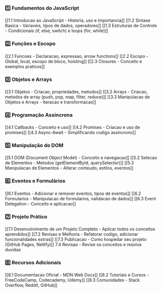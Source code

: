 

### **1️⃣ Fundamentos do JavaScript**

[[1.1 Introducao ao JavaScript - Historia, uso e importancia]]
[[1.2 Sintaxe Basica - Variaveis, tipos de dados, operadores]]
[[1.3 Estruturas de Controle - Condicionais (if, else, switch) e loops (for, while)]]

### **2️⃣ Funções e Escopo**

[[2.1 Funcoes - Declaracao, expressao, arrow functions]]
[[2.2 Escopo - Global, local, escopo de bloco, hoisting]]
[[2.3 Closures - Conceito e exemplos praticos]]


### **3️⃣ Objetos e Arrays**

[[3.1 Objetos - Criacao, propriedades, metodos]]
[[3.2 Arrays - Criacao, metodos de array (push, pop, map, filter, reduce)]]
[[3.3 Manipulacao de Objetos e Arrays - Iteracao e transformacao]]


### **4️⃣ Programação Assíncrona**

[[4.1 Callbacks - Conceito e uso]]
[[4.2 Promises - Criacao e uso de promises]]
[[4.3 Async-Await - Simplificando codigo assincrono]]


### **5️⃣ Manipulação do DOM**

[[5.1 DOM (Document Object Model) - Conceito e navegacao]]
[[5.2 Selecao de Elementos - Metodos (getElementById, querySelector)]]
[[5.3 Manipulacao de Elementos - Alterar conteudo, estilos, eventos]]


### **6️⃣ Eventos e Formulários**

[[6.1 Eventos - Adicionar e remover eventos, tipos de eventos]]
[[6.2 Formularios - Manipulacao de formularios, validacao de dados]]
[[6.3 Event Delegation - Conceito e aplicacao]]


### **7️⃣ Projeto Prático**

[[7.1 Desenvolvimento de um Projeto Completo - Aplicar todos os conceitos aprendidos]]
[[7.2 Revisao e Melhoria - Refatorar codigo, adicionar funcionalidades extras]]
[[7.3 Publicacao - Como hospedar seu projeto (GitHub Pages, Netlify)]]
7.4 Revisao - Revise os conceitos e resolva duvidas

### **8️⃣ Recursos Adicionais**

[[8.1 Documentacao Oficial - MDN Web Docs]]
[[8.2 Tutoriais e Cursos - FreeCodeCamp, Codecademy, Udemy]]
[[8.3 Comunidades - Stack Overflow, Reddit, GitHub]]





